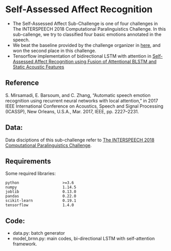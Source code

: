 # Self-Assessed Affect Recognition
+ The Self-Assessed Affect Sub-Challenge is one of four challenges in The INTERSPEECH 2018 Computational Paralinguistics Challenge. In this sub-callenge, we try to classified four basic emotions annotated in the speech.
+ We beat the baseline provided by the challenge organizer in [here](https://pdfs.semanticscholar.org/783d/2bd2820b35ce7e398be412569e9d5c6f5880.pdf), 
and won the second place in this challenge.
+ Tensorflow implementation of bidirectional LSTM with attention in [Self-Assessed Affect Recognition using Fusion of Attentional BLSTM and Static Acoustic Features](https://pdfs.semanticscholar.org/5ceb/28f9769b5af8086067b22d71dbb743cc7c13.pdf)

## Reference
S. Mirsamadi, E. Barsoum, and C. Zhang, “Automatic speech emotion recognition using recurrent neural networks with local attention,” in 2017 IEEE International Conference on Acoustics, Speech and Signal Processing (ICASSP), New Orleans, U.S.A., Mar. 2017, IEEE, pp. 2227–2231.

## Data:
Data disciptions of this sub-challenge refer to [The INTERSPEECH 2018 Computational Paralinguistics Challenge](https://pdfs.semanticscholar.org/783d/2bd2820b35ce7e398be412569e9d5c6f5880.pdf).

## Requirements
Some required libraries:
```
python                   >=3.6
numpy                    1.14.5
joblib                   0.13.0
pandas                   0.22.0
scikit-learn             0.19.1
tensorflow               1.4.0
```

## Code:
+ data.py: batch generator
+ model_brnn.py: main codes, bi-directional LSTM with self-attention framework.
